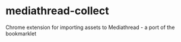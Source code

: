 # mediathread-collect
Chrome extension for importing assets to Mediathread - a port of the bookmarklet
